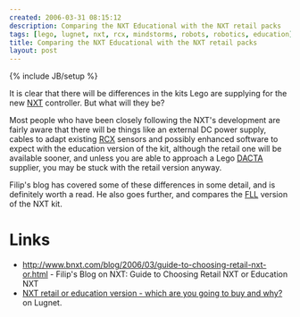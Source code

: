 ```yaml
---
created: 2006-03-31 08:15:12
description: Comparing the NXT Educational with the NXT retail packs
tags: [lego, lugnet, nxt, rcx, mindstorms, robots, robotics, education]
title: Comparing the NXT Educational with the NXT retail packs
layout: post
---
```

{% include JB/setup %}

It is clear that there will be differences in the kits Lego are supplying for the new [NXT](NXT) controller. But what will they be?

Most people who have been closely following the NXT's development are fairly aware that there will be things like an external DC power supply, cables to adapt existing [RCX](RCX) sensors and possibly enhanced software to expect with the education version of the kit, although the retail one will be available sooner, and unless you are able to approach a Lego [DACTA](DACTA) supplier, you may be stuck with the retail version anyway.

Filip's blog has covered some of these differences in some detail, and is definitely worth a read. He also goes further, and compares the [FLL](FLL "The First Lego League") version of the NXT kit.

# Links

* <http://www.bnxt.com/blog/2006/03/guide-to-choosing-retail-nxt-or.html> - Filip's Blog on NXT: Guide to Choosing Retail NXT or Education NXT
* [NXT retail or education version - which are you going to buy and why?](http://news.lugnet.com/robotics/?n=25765) on Lugnet.
